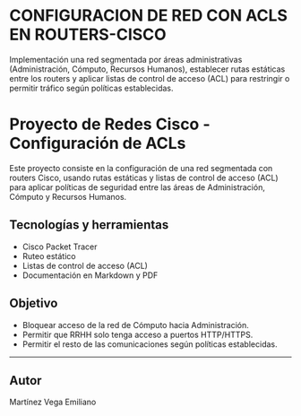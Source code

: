 # CONFIGURACION DE RED CON ACLS EN ROUTERS-CISCO
Implementación una red segmentada por áreas administrativas (Administración, Cómputo, Recursos Humanos), establecer rutas estáticas entre los routers y aplicar listas de control de acceso (ACL) para restringir o permitir tráfico según políticas establecidas.

# Proyecto de Redes Cisco - Configuración de ACLs

Este proyecto consiste en la configuración de una red segmentada con routers Cisco, usando rutas estáticas y listas de control de acceso (ACL) para aplicar políticas de seguridad entre las áreas de Administración, Cómputo y Recursos Humanos.

## Tecnologías y herramientas

- Cisco Packet Tracer
- Ruteo estático
- Listas de control de acceso (ACL)
- Documentación en Markdown y PDF

## Objetivo

- Bloquear acceso de la red de Cómputo hacia Administración.
- Permitir que RRHH solo tenga acceso a puertos HTTP/HTTPS.
- Permitir el resto de las comunicaciones según políticas establecidas.

---

## Autor

Martínez Vega Emiliano  
 
